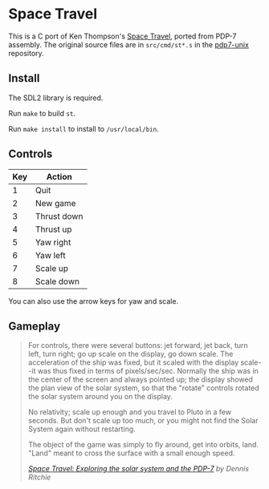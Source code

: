 # Space Travel

This is a C port of Ken Thompson's
[Space Travel](https://en.wikipedia.org/wiki/Space_Travel_\(video_game\)),
ported from PDP-7 assembly. The original source files are in `src/cmd/st*.s`
in the [pdp7-unix](https://github.com/DoctorWkt/pdp7-unix) repository.

## Install

The SDL2 library is required.

Run `make` to build `st`.

Run `make install` to install to `/usr/local/bin`.

## Controls

| Key | Action       |
|-----|--------------|
| 1   | Quit         |
| 2   | New game     |
| 3   | Thrust down  |
| 4   | Thrust up    |
| 5   | Yaw right    |
| 6   | Yaw left     |
| 7   | Scale up     |
| 8   | Scale down   |

You can also use the arrow keys for yaw and scale.

## Gameplay

> For controls, there were several buttons: jet forward, jet back, turn left,
> turn right; go up scale on the display, go down scale. The acceleration of
> the ship was fixed, but it scaled with the display scale--it was thus fixed
> in terms of pixels/sec/sec. Normally the ship was in the center of the screen
> and always pointed up; the display showed the plan view of the solar system,
> so that the "rotate" controls rotated the solar system around you on the
> display.
>
> No relativity; scale up enough and you travel to Pluto in a few seconds. But
> don't scale up too much, or you might not find the Solar System again without
> restarting.
>
> The object of the game was simply to fly around, get into orbits, land.
> "Land" meant to cross the surface with a small enough speed.
>
> *[Space Travel: Exploring the solar system and the
> PDP-7](https://www.bell-labs.com/usr/dmr/www/spacetravel.html) by Dennis
> Ritchie*
